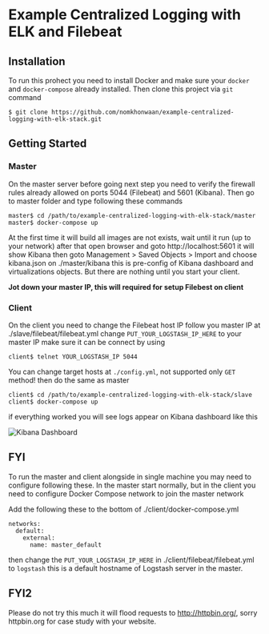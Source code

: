 # Example Centralized Logging with ELK and Filebeat

## Installation
To run this prohect you need to install Docker and make sure your `docker` and `docker-compose` already installed.
Then clone this project via `git` command

```
$ git clone https://github.com/nomkhonwaan/example-centralized-logging-with-elk-stack.git
```

## Getting Started
### Master
On the master server before going next step you need to verify the firewall rules already allowed
on ports 5044 (Filebeat) and 5601 (Kibana). Then go to master folder and type following these commands

```
master$ cd /path/to/example-centralized-logging-with-elk-stack/master
master$ docker-compose up
```

At the first time it will build all images are not exists, wait until it run (up to your network)
after that open browser and goto http://localhost:5601 it will show Kibana 
then goto Management > Saved Objects > Import and choose kibana.json on ./master/kibana this is pre-config of Kibana dashboard and virtualizations objects.
But there are nothing until you start your client.

**Jot down your master IP, this will required for setup Filebest on client**

### Client
On the client you need to change the Filebeat host IP follow you master IP at ./slave/filebeat/filebeat.yml change 
`PUT_YOUR_LOGSTASH_IP_HERE` to your master IP make sure it can be connect by using 

```
client$ telnet YOUR_LOGSTASH_IP 5044
```

You can change target hosts at `./config.yml`, not supported only `GET` method!
then do the same as master

```
client$ cd /path/to/example-centralized-logging-with-elk-stack/slave
client$ docker-compose up
```

if everything worked you will see logs appear on Kibana dashboard like this

![Kibana Dashboard](https://raw.github.com/nomkhonwaan/example-centralized-logging-with-elk-stack/master/screenshot.png)

## FYI
To run the master and client alongside in single machine you may need to configure following these.
In the master start normally, but in the client you need to configure Docker Compose network to join the master network

Add the following these to the bottom of ./client/docker-compose.yml

```
networks:
  default:
    external:
      name: master_default
```

then change the `PUT_YOUR_LOGSTASH_IP_HERE` in ./client/filebeat/filebeat.yml to `logstash` 
this is a default hostname of Logstash server in the master. 

## FYI2
Please do not try this much it will flood requests to http://httpbin.org/, 
sorry httpbin.org for case study with your website.